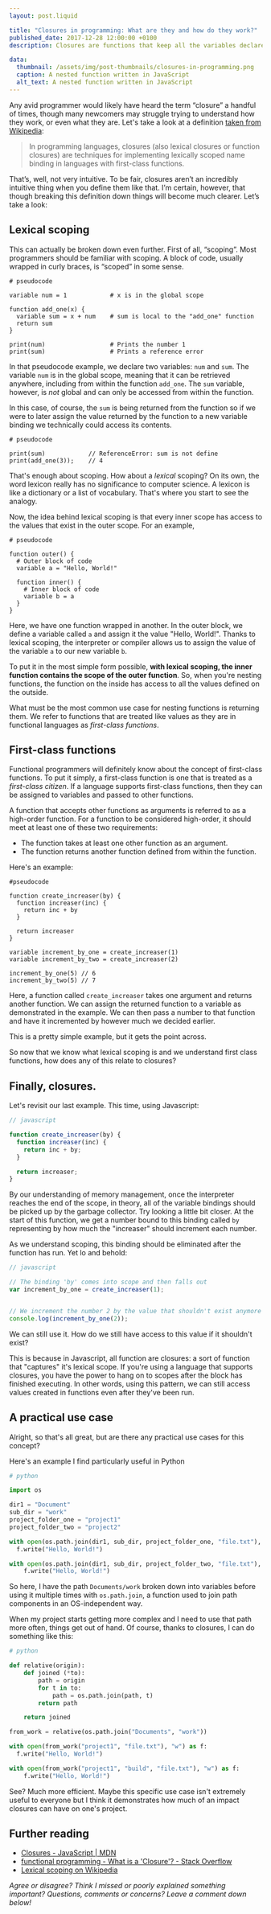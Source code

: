 ```yaml
---
layout: post.liquid

title: "Closures in programming: What are they and how do they work?"
published_date: 2017-12-28 12:00:00 +0100
description: Closures are functions that keep all the variables declared in them around even after the function's been run, making things like higher order functions possible

data:
  thumbnail: /assets/img/post-thumbnails/closures-in-programming.png
  caption: A nested function written in JavaScript
  alt_text: A nested function written in JavaScript
---
```


Any avid programmer would likely have heard the term “closure” a handful of times, though many newcomers may struggle trying to understand how they work, or even what they are. Let's take a look at a definition [taken from Wikipedia](https://en.wikipedia.org/wiki/Closure_(computer_programming)):

> In programming languages, closures (also lexical closures or function closures) are techniques for implementing lexically scoped name binding in languages with first-class functions.

That’s, well, not very intuitive. To be fair, closures aren’t an incredibly intuitive thing when you define them like that. I’m certain, however, that though breaking this definition down things will become much clearer. Let’s take a look:<span data-separator></span>

## Lexical scoping

This can actually be broken down even further. First of all, “scoping”. Most programmers should be familiar with scoping. A block of code, usually wrapped in curly braces, is “scoped” in some sense.

```
# pseudocode

variable num = 1            # x is in the global scope

function add_one(x) {
  variable sum = x + num    # sum is local to the "add_one" function
  return sum
}

print(num)                  # Prints the number 1
print(sum)                  # Prints a reference error
```

In that pseudocode example, we declare two variables: `num` and `sum`. The variable `num` is in the global scope, meaning that it can be retrieved anywhere, including from within the function `add_one`. The `sum` variable, however, is *not* global and can only be accessed from within the function.

In this case, of course, the `sum` is being returned from the function so if we were to later assign the value returned by the function to a new variable binding we technically could access its contents.

```
# pseudocode

print(sum)            // ReferenceError: sum is not define
print(add_one(3));    // 4
```

That's enough about scoping. How about a *lexical* scoping? On its own, the word lexicon really has no significance to computer science. A lexicon is like a dictionary or a list of vocabulary. That's where you start to see the analogy.

Now, the idea behind lexical scoping is that every inner scope has access to the values that exist in the outer scope. For an example,

```
# pseudocode

function outer() {
  # Outer block of code
  variable a = "Hello, World!"

  function inner() {
    # Inner block of code
    variable b = a
  }
}
```

Here, we have one function wrapped in another. In the outer block, we define a variable called `a` and assign it the value "Hello, World!". Thanks to lexical scoping, the interpreter or compiler allows us to assign the value of the variable `a` to our new variable `b`.

To put it in the most simple form possible, **with lexical scoping, the inner function contains the scope of the outer function**. So, when you're nesting functions, the function on the inside has access to all the values defined on the outside.

What must be the most common use case for nesting functions is returning them. We refer to functions that are treated like values as they are in functional languages as *first-class functions*.

## First-class functions

Functional programmers will definitely know about the concept of first-class functions. To put it simply, a first-class function is one that is treated as a *first-class citizen*. If a language supports first-class functions, then they can be assigned to variables and passed to other functions.

A function that accepts other functions as arguments is referred to as a high-order function. For a function to be considered high-order, it should meet at least one of these two requirements:

 * The function takes at least one other function as an argument.
 * The function returns another function defined from within the function.

Here's an example:

```
#pseudocode

function create_increaser(by) {
  function increaser(inc) {
    return inc + by
  }

  return increaser
}

variable increment_by_one = create_increaser(1)
variable increment_by_two = create_increaser(2)

increment_by_one(5) // 6
increment_by_two(5) // 7
```

Here, a function called `create_increaser` takes one argument and returns another function. We can assign the returned function to a variable as demonstrated in the example. We can then pass a number to that function and have it incremented by however much we decided earlier.

This is a pretty simple example, but it gets the point across.

So now that we know what lexical scoping is and we understand first class functions, how does any of this relate to closures?

## Finally, closures.

Let's revisit our last example. This time, using Javascript:

```javascript
// javascript

function create_increaser(by) {
  function increaser(inc) {
    return inc + by;
  }

  return increaser;
}
```

By our understanding of memory management, once the interpreter reaches the end of the scope, in theory, all of the variable bindings should be picked up by the garbage collector. Try looking a little bit closer. At the start of this function, we get a number bound to this binding called `by` representing by how much the "increaser" should increment each number.

As we understand scoping, this binding should be eliminated after the function has run. Yet lo and behold:

```javascript
// javascript

// The binding 'by' comes into scope and then falls out
var increment_by_one = create_increaser(1);


// We increment the number 2 by the value that shouldn't exist anymore
console.log(increment_by_one(2));
```

We can still use it. How do we still have access to this value if it shouldn't exist?

This is because in Javascript, all function are closures: a sort of function that "captures" it's lexical scope. If you're using a language that supports closures, you have the power to hang on to scopes after the block has finished executing. In other words, using this pattern, we can still access values created in functions even after they've been run.

## A practical use case

Alright, so that's all great, but are there any practical use cases for this concept?

Here's an example I find particularly useful in Python

```python
# python

import os

dir1 = "Document"
sub_dir = "work"
project_folder_one = "project1"
project_folder_two = "project2"

with open(os.path.join(dir1, sub_dir, project_folder_one, "file.txt"), "w") as f:
  f.write("Hello, World!")

with open(os.path.join(dir1, sub_dir, project_folder_two, "file.txt"), "w") as f:
    f.write("Hello, World!")
```

So here, I have the path `Documents/work` broken down into variables before using it multiple times with `os.path.join`, a function used to join path components in an OS-independent way.

When my project starts getting more complex and I need to use that path more often, things get out of hand. Of course, thanks to closures, I can do something like this:

```python
# python

def relative(origin):
    def joined (*to):
        path = origin
        for t in to:
            path = os.path.join(path, t)
        return path

    return joined

from_work = relative(os.path.join("Documents", "work"))

with open(from_work("project1", "file.txt"), "w") as f:
  f.write("Hello, World!")

with open(from_work("project1", "build", "file.txt"), "w") as f:
    f.write("Hello, World!")
```

See? Much more efficient. Maybe this specific use case isn't extremely useful to everyone but I think it demonstrates how much of an impact closures can have on one's project.

## Further reading

 * [Closures - JavaScript | MDN](https://developer.mozilla.org/en-US/docs/Web/JavaScript/Closures)
 * [functional programming - What is a 'Closure'? - Stack Overflow](https://stackoverflow.com/questions/36636/what-is-a-closure)
 * [Lexical scoping on Wikipedia](https://en.wikipedia.org/wiki/Scope_(computer_science)#Lexical_scoping)

*Agree or disagree? Think I missed or poorly explained something important? Questions, comments or concerns? Leave a comment down below!*
